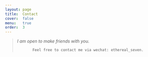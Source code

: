 ```yaml
---
layout: page
title:  Contact
cover:  false
menu:   true
order:  3
---
```

> _I am open to make friends with you._
>
>            Feel free to contact me via wechat: ethereal_seven. 

